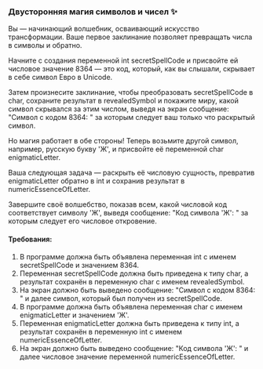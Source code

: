
### Двусторонняя магия символов и чисел ✨

Вы — начинающий волшебник, осваивающий искусство трансформации. Ваше первое заклинание позволяет превращать числа в символы и обратно.

Начните с создания переменной int secretSpellCode и присвойте ей числовое значение 8364 — это код, который, как вы слышали, скрывает в себе символ Евро в Unicode.

Затем произнесите заклинание, чтобы преобразовать secretSpellCode в char, сохраните результат в revealedSymbol и покажите миру, какой символ скрывался за этим числом, выведя на экран сообщение: "Символ с кодом 8364: " за которым следует ваш только что раскрытый символ.

Но магия работает в обе стороны! Теперь возьмите другой символ, например, русскую букву 'Ж', и присвойте её переменной char enigmaticLetter.

Ваша следующая задача — раскрыть её числовую сущность, превратив enigmaticLetter обратно в int и сохранив результат в numericEssenceOfLetter.

Завершите своё волшебство, показав всем, какой числовой код соответствует символу 'Ж', выведя сообщение: "Код символа 'Ж': " за которым следует его числовое откровение.

#### Требования:
1. В программе должна быть объявлена переменная int с именем secretSpellCode и значением 8364.
2. Переменная secretSpellCode должна быть приведена к типу char, а результат сохранён в переменную char с именем revealedSymbol.
3. На экран должно быть выведено сообщение: "Символ с кодом 8364: " и далее символ, который был получен из secretSpellCode.
4. В программе должна быть объявлена переменная char с именем enigmaticLetter и значением 'Ж'.
5. Переменная enigmaticLetter должна быть приведена к типу int, а результат сохранён в переменную int с именем numericEssenceOfLetter.
6. На экран должно быть выведено сообщение: "Код символа 'Ж': " и далее числовое значение переменной numericEssenceOfLetter.
